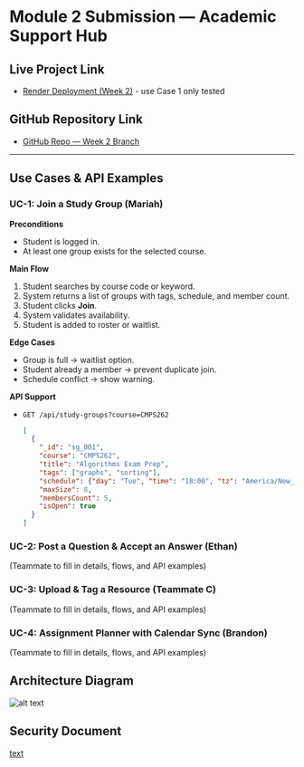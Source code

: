 # Module 2 Submission — Academic Support Hub

## Live Project Link
- [Render Deployment (Week 2)](https://cmps-480-academic-support-hub.onrender.com/) - use Case 1 only tested

## GitHub Repository Link
- [GitHub Repo — Week 2 Branch](https://github.com/mlmartin44/CMPS-480---Academic-Support-Hub/tree/week-2)

---

## Use Cases & API Examples

### UC-1: Join a Study Group (Mariah)
**Preconditions**
- Student is logged in.
- At least one group exists for the selected course.

**Main Flow**
1. Student searches by course code or keyword.
2. System returns a list of groups with tags, schedule, and member count.
3. Student clicks **Join**.
4. System validates availability.
5. Student is added to roster or waitlist.

**Edge Cases**
- Group is full → waitlist option.
- Student already a member → prevent duplicate join.
- Schedule conflict → show warning.

**API Support**
- `GET /api/study-groups?course=CMPS262`
  ```json
  [
    {
      "_id": "sg_001",
      "course": "CMPS262",
      "title": "Algorithms Exam Prep",
      "tags": ["graphs", "sorting"],
      "schedule": {"day": "Tue", "time": "18:00", "tz": "America/New_York"},
      "maxSize": 8,
      "membersCount": 5,
      "isOpen": true
    }
  ]


### UC-2: Post a Question & Accept an Answer (Ethan)

(Teammate to fill in details, flows, and API examples)

### UC-3: Upload & Tag a Resource (Teammate C)

(Teammate to fill in details, flows, and API examples)

### UC-4: Assignment Planner with Calendar Sync (Brandon)

(Teammate to fill in details, flows, and API examples)

## Architecture Diagram
![alt text](architecture-1.png)

## Security Document
[text](<Security Document.docx>) 

